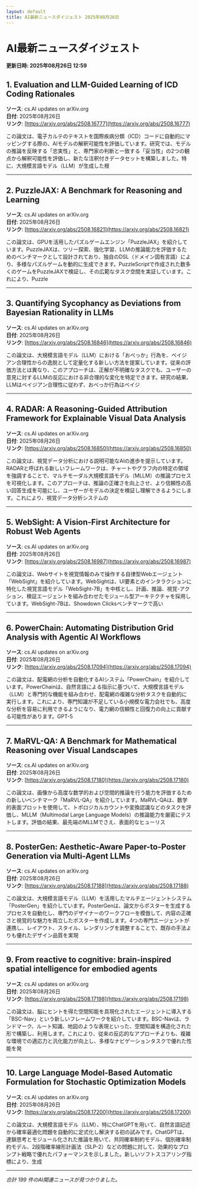 ```yaml
---
layout: default
title: AI最新ニュースダイジェスト 2025年08月26日
---
```


# AI最新ニュースダイジェスト
**更新日時: 2025年08月26日 12:59**

## 1. Evaluation and LLM-Guided Learning of ICD Coding Rationales

**ソース**: cs.AI updates on arXiv.org  
**日付**: 2025年08月26日  
**リンク**: [https://arxiv.org/abs/2508.16777](https://arxiv.org/abs/2508.16777)  

この論文は、電子カルテのテキストを国際疾病分類（ICD）コードに自動的にマッピングする際の、AIモデルの解釈可能性を評価しています。研究では、モデルの推論を反映する「忠実性」と、専門家の判断と一致する「妥当性」の2つの観点から解釈可能性を評価し、新たな注釈付きデータセットを構築しました。特に、大規模言語モデル（LLM）が生成した根  

---

## 2. PuzzleJAX: A Benchmark for Reasoning and Learning

**ソース**: cs.AI updates on arXiv.org  
**日付**: 2025年08月26日  
**リンク**: [https://arxiv.org/abs/2508.16821](https://arxiv.org/abs/2508.16821)  

この論文は、GPUを活用したパズルゲームエンジン「PuzzleJAX」を紹介しています。PuzzleJAXは、ツリー探索、強化学習、LLMの推論能力を評価するためのベンチマークとして設計されており、独自のDSL（ドメイン固有言語）により、多様なパズルゲームを動的に生成できます。PuzzleScriptで作成された数多くのゲームをPuzzleJAXで検証し、その広範なタスク空間を実証しています。これにより、Puzzle  

---

## 3. Quantifying Sycophancy as Deviations from Bayesian Rationality in LLMs

**ソース**: cs.AI updates on arXiv.org  
**日付**: 2025年08月26日  
**リンク**: [https://arxiv.org/abs/2508.16846](https://arxiv.org/abs/2508.16846)  

この論文は、大規模言語モデル（LLM）における「おべっか」行為を、ベイジアン合理性からの逸脱として定量化する新しい方法を提案しています。従来の評価方法とは異なり、このアプローチは、正解が不明確なタスクでも、ユーザーの意見に対するLLMの反応における非合理的な変化を特定できます。研究の結果、LLMはベイジアン合理性に従わず、おべっか行為はベイジ  

---

## 4. RADAR: A Reasoning-Guided Attribution Framework for Explainable Visual Data Analysis

**ソース**: cs.AI updates on arXiv.org  
**日付**: 2025年08月26日  
**リンク**: [https://arxiv.org/abs/2508.16850](https://arxiv.org/abs/2508.16850)  

この論文は、視覚データ分析における説明可能なAIの進歩を提示しています。RADARと呼ばれる新しいフレームワークは、チャートやグラフ内の特定の領域を強調することで、マルチモーダル大規模言語モデル（MLLM）の推論プロセスを可視化します。このアプローチは、推論の正確さを向上させ、より信頼性の高い回答生成を可能にし、ユーザーがモデルの決定を検証し理解できるようにします。これにより、視覚データ分析システムの  

---

## 5. WebSight: A Vision-First Architecture for Robust Web Agents

**ソース**: cs.AI updates on arXiv.org  
**日付**: 2025年08月26日  
**リンク**: [https://arxiv.org/abs/2508.16987](https://arxiv.org/abs/2508.16987)  

この論文は、Webサイトを視覚情報のみで操作する自律型Webエージェント「WebSight」を紹介しています。WebSightは、UI要素とのインタラクションに特化した視覚言語モデル「WebSight-7B」を中核とし、計画、推論、視覚-アクション、検証エージェントを組み合わせたモジュール型アーキテクチャを採用しています。WebSight-7Bは、Showdown Clicksベンチマークで高い  

---

## 6. PowerChain: Automating Distribution Grid Analysis with Agentic AI Workflows

**ソース**: cs.AI updates on arXiv.org  
**日付**: 2025年08月26日  
**リンク**: [https://arxiv.org/abs/2508.17094](https://arxiv.org/abs/2508.17094)  

この論文は、配電網の分析を自動化するAIシステム「PowerChain」を紹介しています。PowerChainは、自然言語による指示に基づいて、大規模言語モデル（LLM）と専門的な機能を組み合わせ、配電網の複雑な分析タスクを自動的に実行します。これにより、専門知識が不足している小規模な電力会社でも、高度な分析を容易に利用できるようになり、電力網の信頼性と回復力の向上に貢献する可能性があります。GPT-5  

---

## 7. MaRVL-QA: A Benchmark for Mathematical Reasoning over Visual Landscapes

**ソース**: cs.AI updates on arXiv.org  
**日付**: 2025年08月26日  
**リンク**: [https://arxiv.org/abs/2508.17180](https://arxiv.org/abs/2508.17180)  

この論文は、画像から高度な数学的および空間的推論を行う能力を評価するための新しいベンチマーク「MaRVL-QA」を紹介しています。MaRVL-QAは、数学的表面プロットを使用して、トポロジカルカウントや変換認識などのタスクを評価し、MLLM（Multimodal Large Language Models）の推論能力を厳密にテストします。評価の結果、最先端のMLLMでさえ、表面的なヒューリス  

---

## 8. PosterGen: Aesthetic-Aware Paper-to-Poster Generation via Multi-Agent LLMs

**ソース**: cs.AI updates on arXiv.org  
**日付**: 2025年08月26日  
**リンク**: [https://arxiv.org/abs/2508.17188](https://arxiv.org/abs/2508.17188)  

この論文は、大規模言語モデル（LLM）を活用したマルチエージェントシステム「PosterGen」を紹介しています。PosterGenは、論文からポスターを生成するプロセスを自動化し、専門のデザイナーのワークフローを模倣して、内容の正確さと視覚的な魅力を両立したポスターを作成します。4つの専門エージェントが連携し、レイアウト、スタイル、レンダリングを調整することで、既存の手法よりも優れたデザイン品質を実現  

---

## 9. From reactive to cognitive: brain-inspired spatial intelligence for embodied agents

**ソース**: cs.AI updates on arXiv.org  
**日付**: 2025年08月26日  
**リンク**: [https://arxiv.org/abs/2508.17198](https://arxiv.org/abs/2508.17198)  

この論文は、脳にヒントを得た空間知能を具現化されたエージェントに導入する「BSC-Nav」という新しいフレームワークを紹介しています。BSC-Navは、ランドマーク、ルート知識、地図のような表現といった、空間知識を構造化された形で構築し、利用します。これにより、従来の反応的なアプローチよりも、複雑な環境での適応力と汎化能力が向上し、多様なナビゲーションタスクで優れた性能を発  

---

## 10. Large Language Model-Based Automatic Formulation for Stochastic Optimization Models

**ソース**: cs.AI updates on arXiv.org  
**日付**: 2025年08月26日  
**リンク**: [https://arxiv.org/abs/2508.17200](https://arxiv.org/abs/2508.17200)  

この論文は、大規模言語モデル（LLM）、特にChatGPTを用いて、自然言語記述から確率最適化問題を自動的に定式化し解決する初の試みです。ChatGPTは、連鎖思考とモジュール化された推論を用いて、共同確率制約モデル、個別確率制約モデル、2段階確率線形計画法（SLP-2）などの問題に対して、効果的なプロンプト戦略で優れたパフォーマンスを示しました。新しいソフトスコアリング指標により、生成  

---

*合計 199 件のAI関連ニュースが見つかりました。*
